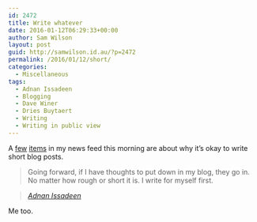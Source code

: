 ```yaml
---
id: 2472
title: Write whatever
date: 2016-01-12T06:29:33+00:00
author: Sam Wilson
layout: post
guid: http://samwilson.id.au/?p=2472
permalink: /2016/01/12/short/
categories:
  - Miscellaneous
tags:
  - Adnan Issadeen
  - Blogging
  - Dave Winer
  - Dries Buytaert
  - Writing
  - Writing in public view
---
```

A [few](http://scripting.com/liveblog/users/davewiner/2016/01/11/0832.html) [items](https://www.facebook.com/dries.buytaert/posts/10153284061586828) in my news feed this morning are about why it&#8217;s okay to write short blog posts.

> Going forward, if I have thoughts to put down in my blog, they go in. No matter how rough or short it is. I write for myself first.
  
> <cite><a href="http://adnanissadeen.com/posts/i-love-how-dave-winer-blogs.html">Adnan Issadeen</a></cite> 

Me too.